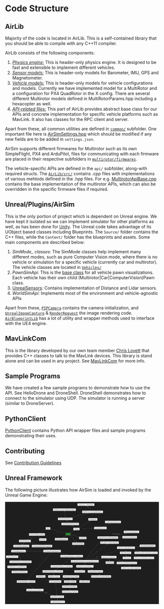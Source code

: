 # Code Structure

## AirLib

Majority of the code is located in AirLib. This is a self-contained library that you should be able to compile with any C++11 compiler.

AirLib consists of the following components:

1. [*Physics engine:*](https://github.com/microsoft/AirSim/tree/master/AirLib/include/physics) This is header-only physics engine. It is designed to be fast and extensible to implement different vehicles.
2. [*Sensor models:*](https://github.com/microsoft/AirSim/tree/master/AirLib/include/sensors) This is header-only models for Barometer, IMU, GPS and Magnetometer.
3. [*Vehicle models:*](https://github.com/microsoft/AirSim/tree/master/AirLib/include/vehiclesr) This is header-only models for vehicle configurations and models. Currently we have implemented model for a MultiRotor and a configuration for PX4 QuadRotor in the X config. There are several different Multirotor models defined in MultiRotorParams.hpp including a hexacopter as well.
4. [*API-related files:*](https://github.com/microsoft/AirSim/tree/master/AirLib/include/api) This part of AirLib provides abstract base class for our APIs and concrete implementation for specific vehicle platforms such as MavLink. It also has classes for the RPC client and server.

Apart from these, all common utilities are defined in [`common/`](https://github.com/microsoft/AirSim/tree/master/AirLib/include/common) subfolder. One important file here is [AirSimSettings.hpp](https://github.com/microsoft/AirSim/blob/master/AirLib/include/common/AirSimSettings.hpp) which should be modified if any new fields are to be added in `settings.json`.

AirSim supports different firmwares for Multirotor such as its own SimpleFlight, PX4 and ArduPilot, files for communicating with each firmware are placed in their respective subfolders in [`multirotor/firmwares`](https://github.com/microsoft/AirSim/tree/master/AirLib/include/vehicles/multirotor/firmwares).

The vehicle-specific APIs are defined in the `api/` subfolder, along-with required structs. The [`AirLib/src/`](https://github.com/microsoft/AirSim/tree/master/AirLib/src) contains .cpp files with implementations of various mehtods defined in the .hpp files. For e.g. [MultirotorApiBase.cpp](https://github.com/microsoft/AirSim/blob/master/AirLib/src/vehicles/multirotor/api/MultirotorApiBase.cpp) contains the base implementation of the multirotor APIs, which can also be overridden in the specific firmware files if required.

## Unreal/Plugins/AirSim

This is the only portion of project which is dependent on Unreal engine. We have kept it isolated so we can implement simulator for other platforms as well, as has been done for [Unity](https://microsoft.github.io/AirSim/Unity.html). The Unreal code takes advantage of its UObject based classes including Blueprints. The `Source/` folder contains the C++ files, while the `Content/` folder has the blueprints and assets. Some main components are described below:

1. *SimMode_ classes*: The SimMode classes help implement many different modes, such as pure Computer Vision mode, where there is no vehicle or simulation for a specific vehicle (currently car and multirotor). The vehicle classes are located in [`Vehicles/`](https://github.com/microsoft/AirSim/tree/master/Unreal/Plugins/AirSim/Source/Vehicles)
2. *PawnSimApi*: This is the [base class](https://github.com/microsoft/AirSim/blob/master/Unreal/Plugins/AirSim/Source/PawnSimApi.cpp) for all vehicle pawn visualizations. Each vehicle has their own child (Multirotor|Car|ComputerVision)Pawn class.
3. [UnrealSensors](https://github.com/microsoft/AirSim/tree/master/Unreal/Plugins/AirSim/Source/UnrealSensors): Contains implementation of Distance and Lidar sensors.
4. *WorldSimApi*: Implements most of the environment and vehicle-agnostic APIs

Apart from these, [`PIPCamera`](https://github.com/microsoft/AirSim/blob/master/Unreal/Plugins/AirSim/Source/PIPCamera.cpp) contains the camera initialization, and [`UnrealImageCapture`](https://github.com/microsoft/AirSim/blob/master/Unreal/Plugins/AirSim/Source/UnrealImageCapture.cpp) & [`RenderRequest`](https://github.com/microsoft/AirSim/blob/master/Unreal/Plugins/AirSim/Source/RenderRequest.cpp) the image rendering code. [`AirBlueprintLib`](https://github.com/microsoft/AirSim/blob/master/Unreal/Plugins/AirSim/Source/AirBlueprintLib.cpp) has a lot of utility and wrapper methods used to interface with the UE4 engine.

## MavLinkCom

This is the library developed by our own team member [Chris Lovett](https://github.com/lovettchris) that provides C++ classes to talk to the MavLink devices. This library is stand alone and can be used in any project.
See [MavLinkCom](mavlinkcom.md) for more info.

## Sample Programs

We have created a few sample programs to demonstrate how to use the API. See HelloDrone and DroneShell.
DroneShell demonstrates how to connect to the simulator using UDP.  The simulator is running a server (similar to DroneServer).

## PythonClient

[PythonClient](https://github.com/microsoft/AirSim/tree/master/PythonClient) contains Python API wrapper files and sample programs demonstrating their uses.

## Contributing

See [Contribution Guidelines](CONTRIBUTING.md)

## Unreal Framework

The following picture illustrates how AirSim is loaded and invoked by the Unreal Game Engine:

![AirSimConstruction](images/airsim_startup.png)
